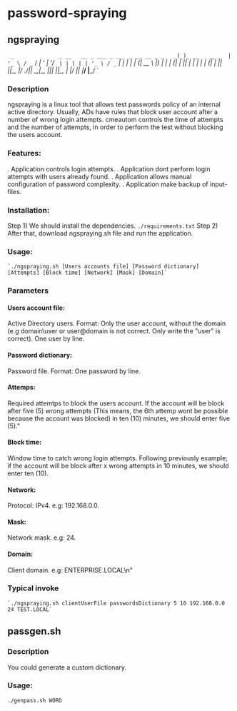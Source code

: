 # password-spraying

## ngspraying

`
                                       _             
 _ __   __ _ ___ _ __  _ __ __ _ _   _(_)_ __   __ _ 
| '_ \ / _` / __| '_ \| '__/ _` | | | | | '_ \ / _` |
| | | | (_| \__ \ |_) | | | (_| | |_| | | | | | (_| |
|_| |_|\__, |___/ .__/|_|  \__,_|\__, |_|_| |_|\__, |
       |___/    |_|              |___/         |___/ 
`

### Description
ngspraying is a linux tool that allows test passwords policy of an internal active directory. Usually, ADs have rules that block user account after a number of wrong login attempts. cmeautom controls the time of attempts and the number of attempts, in order to perform the test without blocking the users account.

### Features:
. Application controls login attempts.
. Application dont perform login attempts with users already found.
. Application allows manual configuration of password complexity.
. Application make backup of input-files.

### Installation:
Step 1) We should install the dependencies.
	`./requirements.txt`
Step 2) After that, download ngspraying.sh file and run the application. 
	
### Usage:
	`./ngspraying.sh [Users accounts file] [Password dictionary] [Attempts] [Block time] [Network] [Mask] [Domain]`

### Parameters

#### Users account file:	 
Active Directory users. Format: Only the user account, without the domain (e.g domain\user or user@domain is not correct. Only write the "user" is correct). One user by line.

#### Password dictionary:
Password file. Format: One password by line.

#### Attemps:	
Required attemtps to block the users account. If the account will be block after five (5) wrong attempts (This means, the 6th attemp wont be possible because the account was blocked) in ten (10) minutes, we should enter five (5)."

#### Block time:	
Window time to catch wrong login attempts. Following previously example; if the account will be block after x wrong attempts in 10 minutes, we should enter ten (10).

#### Network:	 
Protocol: IPv4. e.g: 192.168.0.0.

#### Mask:	
Network mask. e.g: 24.

#### Domain: 	
Client domain. e.g: ENTERPRISE.LOCAL\n"

### Typical invoke
    `./ngspraying.sh clientUserFile passwordsDictionary 5 10 192.168.0.0 24 TEST.LOCAL`
    
    
## passgen.sh

### Description
You could generate a custom dictionary.

### Usage:
`./genpass.sh WORD`
